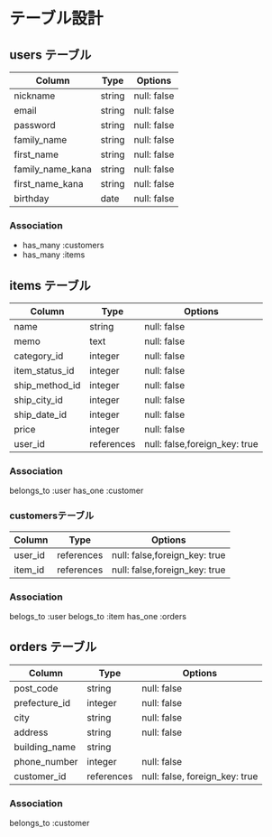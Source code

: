 # テーブル設計

## users テーブル

| Column           | Type   | Options     |
| -----------------| ------ | ----------- |
| nickname         | string | null: false |
| email            | string | null: false |
| password         | string | null: false |
| family_name      | string | null: false |
| first_name       | string | null: false |
| family_name_kana | string | null: false |
| first_name_kana | string | null: false |
| birthday         | date   | null: false |
### Association

- has_many :customers
- has_many :items

## items テーブル

| Column              | Type   | Options     |
|  -----------------  | ------ | ----------- |
| name                | string | null: false |
| memo                | text   | null: false |
| category_id         | integer | null: false |
| item_status_id      | integer | null: false |
| ship_method_id      | integer | null: false |
| ship_city_id        | integer | null: false |
| ship_date_id        | integer | null: false |
| price               | integer| null: false |
| user_id             | references| null: false,foreign_key: true |

### Association
belongs_to :user
has_one :customer


### customersテーブル
| Column           | Type   | Options     |
| -----------------| ------ | ----------- |
| user_id          | references|  null: false,foreign_key: true  |
| item_id          | references| null: false,foreign_key: true |

### Association
belogs_to :user
belogs_to :item
has_one :orders


## orders テーブル

| Column         | Type       | Options                        |
| -------------- | ---------- | ------------------------------ |
| post_code      | string     | null: false |
| prefecture_id  | integer    | null: false |
| city           | string     | null: false |
| address        | string     | null: false |          
| building_name  | string     | 
| phone_number   | integer    | null: false |   
| customer_id    | references | null: false, foreign_key: true |

### Association


belongs_to :customer